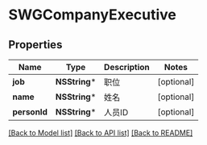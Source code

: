 # SWGCompanyExecutive

## Properties
Name | Type | Description | Notes
------------ | ------------- | ------------- | -------------
**job** | **NSString*** | 职位 | [optional] 
**name** | **NSString*** | 姓名 | [optional] 
**personId** | **NSString*** | 人员ID | [optional] 

[[Back to Model list]](../README.md#documentation-for-models) [[Back to API list]](../README.md#documentation-for-api-endpoints) [[Back to README]](../README.md)



